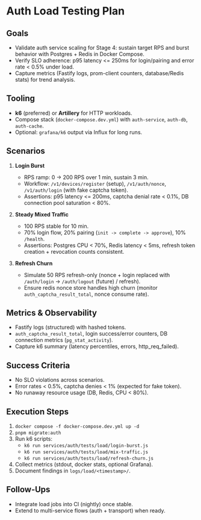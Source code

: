 # Auth Load Testing Plan

## Goals

- Validate auth service scaling for Stage 4: sustain target RPS and burst behavior with Postgres + Redis in Docker Compose.
- Verify SLO adherence: p95 latency \<= 250ms for login/pairing and error rate < 0.5% under load.
- Capture metrics (Fastify logs, prom-client counters, database/Redis stats) for trend analysis.

## Tooling

- **k6** (preferred) or **Artillery** for HTTP workloads.
- Compose stack (`docker-compose.dev.yml`) with `auth-service`, `auth-db`, `auth-cache`.
- Optional: `grafana/k6` output via Influx for long runs.

## Scenarios

1. **Login Burst**
   - RPS ramp: 0 → 200 RPS over 1 min, sustain 3 min.
   - Workflow: `/v1/devices/register` (setup), `/v1/auth/nonce`, `/v1/auth/login` (with fake captcha token).
   - Assertions: p95 latency \<= 200ms, captcha denial rate \< 0.1%, DB connection pool saturation < 80%.

2. **Steady Mixed Traffic**
   - 100 RPS stable for 10 min.
   - 70% login flow, 20% pairing (`init -> complete -> approve`), 10% `/health`.
   - Assertions: Postgres CPU < 70%, Redis latency < 5ms, refresh token creation + revocation counts consistent.

3. **Refresh Churn**
   - Simulate 50 RPS refresh-only (nonce + login replaced with `/auth/login` -> `/auth/logout` (future) / refresh).
   - Ensure redis nonce store handles high churn (monitor `auth_captcha_result_total`, nonce consume rate).

## Metrics & Observability

- Fastify logs (structured) with hashed tokens.
- `auth_captcha_result_total`, login success/error counters, DB connection metrics (`pg_stat_activity`).
- Capture k6 summary (latency percentiles, errors, http_req_failed).

## Success Criteria

- No SLO violations across scenarios.
- Error rates < 0.5%, captcha denies < 1% (expected for fake token).
- No runaway resource usage (DB, Redis, CPU < 80%).

## Execution Steps

1. `docker compose -f docker-compose.dev.yml up -d`
2. `pnpm migrate:auth`
3. Run k6 scripts:
   - `k6 run services/auth/tests/load/login-burst.js`
   - `k6 run services/auth/tests/load/mix-traffic.js`
   - `k6 run services/auth/tests/load/refresh-churn.js`
4. Collect metrics (stdout, docker stats, optional Grafana).
5. Document findings in `logs/load/<timestamp>/`.

## Follow-Ups

- Integrate load jobs into CI (nightly) once stable.
- Extend to multi-service flows (auth + transport) when ready.


